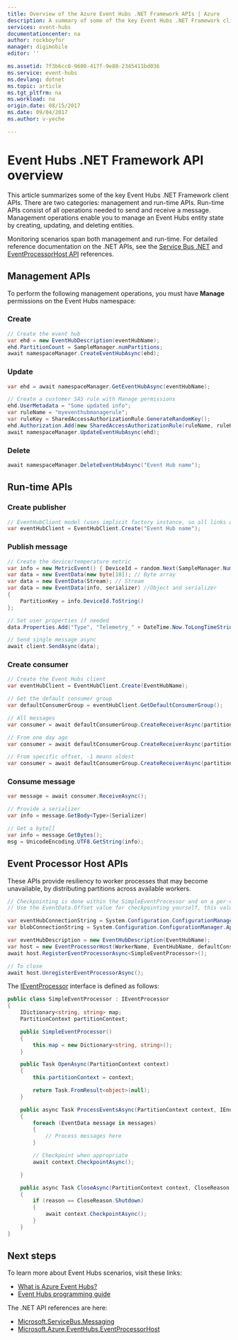 ```yaml
---
title: Overview of the Azure Event Hubs .NET Framework APIs | Azure
description: A summary of some of the key Event Hubs .NET Framework client APIs.
services: event-hubs
documentationcenter: na
author: rockboyfor
manager: digimobile
editor: ''

ms.assetid: 7f3b6cc0-9600-417f-9e80-2345411bd036
ms.service: event-hubs
ms.devlang: dotnet
ms.topic: article
ms.tgt_pltfrm: na
ms.workload: na
origin.date: 08/15/2017
ms.date: 09/04/2017
ms.author: v-yeche

---
```


# Event Hubs .NET Framework API overview
This article summarizes some of the key Event Hubs .NET Framework client APIs. There are two categories: management and run-time APIs. Run-time APIs consist of all operations needed to send and receive a message. Management operations enable you to manage an Event Hubs entity state by creating, updating, and deleting entities.

Monitoring scenarios span both management and run-time. For detailed reference documentation on the .NET APIs, see the [Service Bus .NET](https://docs.microsoft.com/dotnet/api/microsoft.servicebus.messaging) and [EventProcessorHost API](https://docs.microsoft.com/dotnet/api/microsoft.azure.eventhubs.processor) references.

## Management APIs
To perform the following management operations, you must have **Manage** permissions on the Event Hubs namespace:

### Create
```csharp
// Create the event hub
var ehd = new EventHubDescription(eventHubName);
ehd.PartitionCount = SampleManager.numPartitions;
await namespaceManager.CreateEventHubAsync(ehd);
```

### Update
```csharp
var ehd = await namespaceManager.GetEventHubAsync(eventHubName);

// Create a customer SAS rule with Manage permissions
ehd.UserMetadata = "Some updated info";
var ruleName = "myeventhubmanagerule";
var ruleKey = SharedAccessAuthorizationRule.GenerateRandomKey();
ehd.Authorization.Add(new SharedAccessAuthorizationRule(ruleName, ruleKey, new AccessRights[] {AccessRights.Manage, AccessRights.Listen, AccessRights.Send} )); 
await namespaceManager.UpdateEventHubAsync(ehd);
```

### Delete
```csharp
await namespaceManager.DeleteEventHubAsync("Event Hub name");
```

## Run-time APIs
### Create publisher
```csharp
// EventHubClient model (uses implicit factory instance, so all links on same connection)
var eventHubClient = EventHubClient.Create("Event Hub name");
```

### Publish message
```csharp
// Create the device/temperature metric
var info = new MetricEvent() { DeviceId = random.Next(SampleManager.NumDevices), Temperature = random.Next(100) };
var data = new EventData(new byte[10]); // Byte array
var data = new EventData(Stream); // Stream 
var data = new EventData(info, serializer) //Object and serializer 
{
    PartitionKey = info.DeviceId.ToString()
};

// Set user properties if needed
data.Properties.Add("Type", "Telemetry_" + DateTime.Now.ToLongTimeString());

// Send single message async
await client.SendAsync(data);
```

### Create consumer
```csharp
// Create the Event Hubs client
var eventHubClient = EventHubClient.Create(EventHubName);

// Get the default consumer group
var defaultConsumerGroup = eventHubClient.GetDefaultConsumerGroup();

// All messages
var consumer = await defaultConsumerGroup.CreateReceiverAsync(partitionId: index);

// From one day ago
var consumer = await defaultConsumerGroup.CreateReceiverAsync(partitionId: index, startingDateTimeUtc:DateTime.Now.AddDays(-1));

// From specific offset, -1 means oldest
var consumer = await defaultConsumerGroup.CreateReceiverAsync(partitionId: index,startingOffset:-1); 
```

### Consume message
```csharp
var message = await consumer.ReceiveAsync();

// Provide a serializer
var info = message.GetBody<Type>(Serializer)

// Get a byte[]
var info = message.GetBytes(); 
msg = UnicodeEncoding.UTF8.GetString(info);
```

## Event Processor Host APIs
These APIs provide resiliency to worker processes that may become unavailable, by distributing partitions across available workers.

```csharp
// Checkpointing is done within the SimpleEventProcessor and on a per-consumerGroup per-partition basis, workers resume from where they last left off.
// Use the EventData.Offset value for checkpointing yourself, this value is unique per partition.

var eventHubConnectionString = System.Configuration.ConfigurationManager.AppSettings["Microsoft.ServiceBus.ConnectionString"];
var blobConnectionString = System.Configuration.ConfigurationManager.AppSettings["AzureStorageConnectionString"]; // Required for checkpoint/state

var eventHubDescription = new EventHubDescription(EventHubName);
var host = new EventProcessorHost(WorkerName, EventHubName, defaultConsumerGroup.GroupName, eventHubConnectionString, blobConnectionString);
await host.RegisterEventProcessorAsync<SimpleEventProcessor>();

// To close
await host.UnregisterEventProcessorAsync();
```

The [IEventProcessor](https://docs.microsoft.com/dotnet/api/microsoft.servicebus.messaging.ieventprocessor) interface is defined as follows:

```csharp
public class SimpleEventProcessor : IEventProcessor
{
    IDictionary<string, string> map;
    PartitionContext partitionContext;

    public SimpleEventProcessor()
    {
        this.map = new Dictionary<string, string>();
    }

    public Task OpenAsync(PartitionContext context)
    {
        this.partitionContext = context;

        return Task.FromResult<object>(null);
    }

    public async Task ProcessEventsAsync(PartitionContext context, IEnumerable<EventData> messages)
    {
        foreach (EventData message in messages)
        {
            // Process messages here
        }

        // Checkpoint when appropriate
        await context.CheckpointAsync();

    }

    public async Task CloseAsync(PartitionContext context, CloseReason reason)
    {
        if (reason == CloseReason.Shutdown)
        {
            await context.CheckpointAsync();
        }
    }
}
```

## Next steps
To learn more about Event Hubs scenarios, visit these links:

* [What is Azure Event Hubs?](event-hubs-what-is-event-hubs.md)
* [Event Hubs programming guide](event-hubs-programming-guide.md)

The .NET API references are here:

* [Microsoft.ServiceBus.Messaging](https://docs.microsoft.com/dotnet/api/microsoft.servicebus.messaging)
* [Microsoft.Azure.EventHubs.EventProcessorHost](https://docs.microsoft.com/dotnet/api/microsoft.azure.eventhubs.processor.eventprocessorhost)

<!--Update_Description: update meta properties, update reference link-->
